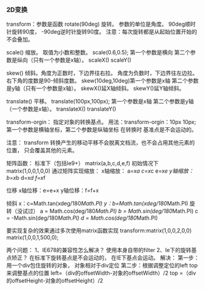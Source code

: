 ### 2D变换

transform：参数是函数
rotate(90deg)
旋转。 参数的单位是角度。 90deg顺时针旋转90度， -90deg逆时针旋转90度。
注意：每次旋转都是从起始位置开始的不会叠加。

scale()
缩放。 取值为小数和整数。
scale(0.6,0.5);
第一个参数是横向 第二个参数是纵向（只有一个参数是x轴）。
scaleX()
scaleY()

skew()
倾斜。角度为正数时，下边界往右拉。 角度为负数时，下边界往左边拉。 右下角的度数是90-倾斜度数。
skew(10deg,10deg)第一个参数是x轴 第二个参数是y轴（只有一个参数是x轴）。
skewX()延X轴倾斜。
skewY()延Y轴倾斜。

translate()
平移。
translate(100px,100px); 第一个参数是x轴 第二个参数是y轴（一个参数是x轴）。
translateX()
translateY()

transform-orgin：
指定对象的转换基点。
用法：transform-orgin：10px 10px;
第一个参数是横轴坐标，第二个参数是纵轴坐标
在转换时 基准点是不会运动的。

注意：
transform 转换产生的移动平移不会脱离文档流，也不会占用其他元素的位置， 只会覆盖其他的元素。

矩阵函数： 标准下（包括Ie9+）
matrix(a,b,c,d,e,f)
初始情况下matrix(1,0,0,1,0,0)
通过矩阵实现缩放：
x轴缩放：
a=x*a
c=x*c
e=x*e
y轴缩放：
b=x*b
d=x*d
f=x*f

位移
x轴位移：e=e+x
y轴位移：f=f+x

倾斜
x：c=Math.tan(xdeg/180*Math.PI)
y：b=Math.tan(xdeg/180*Math.PI)
旋转（没试过）
a = Math.cos(deg/180*Math.PI)
b = Math.sin(deg/180*Math.PI)
c = -Math.sin(deg/180*Math.PI)
d = Math.cos(deg/180*Math.PI)

要实现复杂的效果通过多次使用matrix函数实现
transform:matrix(1,0,0,2,0,0) matrix(1,0,0,1,500,0);

两个问题：
1、IE678的兼容性怎么解决？
使用本身自带的filter
2、Ie下的旋转基点矫正？
在标准下旋转基点是不会运动的， 在IE下基点会运动。
解决：
第一步：用一个div包住旋转的对象， 对象相对于div定位
第二步：根据调整定位的left top 来调整基点的位置
left=（div的offsetWidth-对象的offsetWidth）/2
top =（div的offsetHeight-对象的offsetHeight）/2

